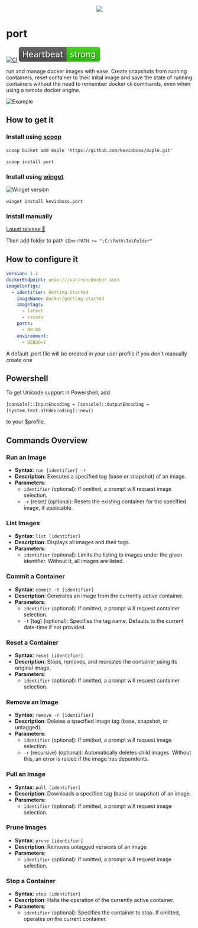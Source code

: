 <p align="center">
  <img src="https://github.com/kevinboss/port/blob/master/logo.png" />
</p>


# port

[![CI](https://github.com/kevinboss/port/actions/workflows/ci.yaml/badge.svg?event=push)](https://github.com/kevinboss/port/actions/workflows/ci.yaml)
[![CI](https://raw.githubusercontent.com/kevinboss/heartbeat/main/badges/kevinboss_port.svg)](https://github.com/kevinboss/heartbeat)

run and manage docker images with ease. Create snapshots from running containers, reset container to their inital image and save the state of running containers without the need to remember docker cli commands, even when using a remote docker engine.

![Example](https://github.com/kevinboss/port/raw/master/example-2.gif)

## How to get it

### Install using [scoop](https://scoop.sh)

`scoop bucket add maple 'https://github.com/kevinboss/maple.git'`

`scoop install port`

### Install using [winget](https://learn.microsoft.com/en-us/windows/package-manager/winget/) 

![Winget version](https://img.shields.io/badge/dynamic/xml?label=Winget&prefix=v&query=%2F%2Ftr%5B%40id%3D%27winget%27%5D%2Ftd%5B3%5D%2Fspan%2Fa&url=https%3A%2F%2Frepology.org%2Fproject%2Fport%2Fversions)

`winget install kevinboss.port`

### Install manually

[Latest release 💾](https://github.com/kevinboss/port/releases/latest)

Then add folder to path `$Env:PATH += ";C:\Path\To\Folder"`

## How to configure it

```yaml
version: 1.1
dockerEndpoint: unix:///var/run/docker.sock
imageConfigs:
  - identifier: Getting.Started
    imageName: docker/getting-started
    imageTags:
      - latest
      - vscode
    ports:
      - 80:80
    environment:
      - DEBUG=1
```

A default .port file will be created in your user profile if you don't manually create one

## Powershell

To get Unicode support in Powershell, add 

`[console]::InputEncoding = [console]::OutputEncoding = [System.Text.UTF8Encoding]::new()`
 
to your $profile.

## Commands Overview

### Run an Image
- **Syntax**: `run [identifier] -r`
- **Description**: Executes a specified tag (base or snapshot) of an image.
- **Parameters**:
  - `identifier` (optional): If omitted, a prompt will request image selection.
  - `-r` (reset) (optional): Resets the existing container for the specified image, if applicable.

### List Images
- **Syntax**: `list [identifier]`
- **Description**: Displays all images and their tags.
- **Parameters**:
  - `identifier` (optional): Limits the listing to images under the given identifier. Without it, all images are listed.

### Commit a Container
- **Syntax**: `commit -t [identifier]`
- **Description**: Generates an image from the currently active container.
- **Parameters**:
  - `identifier` (optional): If omitted, a prompt will request container selection.
  - `-t` (tag) (optional): Specifies the tag name. Defaults to the current date-time if not provided.

### Reset a Container
- **Syntax**: `reset [identifier]`
- **Description**: Stops, removes, and recreates the container using its original image.
- **Parameters**:
  - `identifier` (optional): If omitted, a prompt will request container selection.

### Remove an Image
- **Syntax**: `remove -r [identifier]`
- **Description**: Deletes a specified image tag (base, snapshot, or untagged).
- **Parameters**:
  - `identifier` (optional): If omitted, a prompt will request image selection.
  - `-r` (recursive) (optional): Automatically deletes child images. Without this, an error is raised if the image has dependents.

### Pull an Image
- **Syntax**: `pull [identifier]`
- **Description**: Downloads a specified tag (base or snapshot) of an image.
- **Parameters**:
  - `identifier` (optional): If omitted, a prompt will request image selection.

### Prune Images
- **Syntax**: `prune [identifier]`
- **Description**: Removes untagged versions of an image.
- **Parameters**:
  - `identifier` (optional): If omitted, a prompt will request image selection.

### Stop a Container
- **Syntax**: `stop [identifier]`
- **Description**: Halts the operation of the currently active container.
- **Parameters**:
  - `identifier` (optional): Specifies the container to stop. If omitted, operates on the current container.
